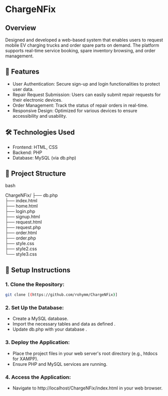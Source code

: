 # ChargeNFix
## Overview

 Designed and developed a web-based system that enables users to request mobile EV charging trucks and order 
spare parts on demand. The platform supports real-time service booking, spare inventory browsing, and order management.
## 🚀 Features
- User Authentication: Secure sign-up and login functionalities to protect user data.
- Repair Request Submission: Users can easily submit repair requests for their electronic devices.
- Order Management: Track the status of repair orders in real-time.
- Responsive Design: Optimized for various devices to ensure accessibility and usability.

## 🛠 Technologies Used
- Frontend: HTML, CSS
- Backend: PHP
- Database: MySQL (via db.php)
  
## 📁 Project Structure
bash

ChargeNFix/
├── db.php             
├── index.html         
├── home.html           
├── login.php         
├── signup.html      
├── request.html      
├── request.php        
├── order.html        
├── order.php           
├── style.css           
├── style2.css          
└── style3.css           

## 🔧 Setup Instructions

### 1. Clone the Repository:
```bash
git clone [(https://github.com/rohymm/ChargeNFix)]
```


### 2. Set Up the  Database:
- Create a MySQL database.
- Import the necessary tables and data as defined .
- Update db.php with your database .

### 3. Deploy the Application:
- Place the project files in your web server's root directory (e.g., htdocs for XAMPP).
- Ensure PHP and MySQL services are running.


### 4. Access the Application:
- Navigate to http://localhost/ChargeNFix/index.html in your web browser.
